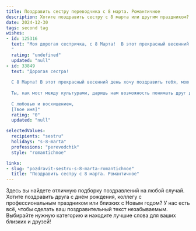 ```yaml
---
title: Поздравить сестру переводчика с 8 марта. Романтичное
description: Хотите поздравить сестру с 8 марта или другим праздником? Наш ИИ создаст незабываемое поздравление, а вы обязательно выделитесь среди других.  
date: 2024-12-30
tags: second tag
wishes:
- id: 125316
  text: "Моя дорогая сестричка, с 8 Марта!  В этот прекрасный весенний день я хочу пожелать тебе океан любви, море счастья и безбрежного вдохновения в твоей тонкой и прекрасной работе переводчика. Пусть каждый переведённый текст становится для тебя маленьким произведением искусства,  а каждое слово – волшебным ключом к новым мирам и сердцам.  Пусть твоя жизнь будет наполнена яркими красками, как распустившиеся цветы, и звучит мелодией нежности и радости.  Я тебя очень люблю!
  "
  rating: "undefined"
  updated: "null"
- id: 33849
  text: "Дорогая сестра!
  
  С 8 Марта! В этот прекрасный весенний день хочу поздравить тебя, мою талантливую переводчицу, с твоим профессиональным праздником и с тем светом, который ты приносишь в жизни людей.
  
  Ты, как мост между культурами, даришь нам возможность понимать друг друга на другом языке, вдохновляя своей страстью и умением. Пусть каждый твой день будет наполнен яркими словами, новыми открытиями и нежными моментами счастья.
  
  С любовью и восхищением,
  [Твое имя]"
  rating: "0"
  updated: "null"

selectedValues:
  recipients: "sestru"
  holidays: "s-8-marta"
  professions: "perevodchik"
  style: "romantichnoe"

links:
- slug: "pozdravit-sestru-s-8-marta-romantichnoe"
  title: "Поздравить сестру с 8 марта. Романтичное"
---
```


Здесь вы найдете отличную подборку поздравлений на любой случай. 
Хотите поздравить друга с днём рождения, коллегу с профессиональным праздником или близких с Новым годом? У нас есть всё, чтобы сделать ваш поздравительный текст незабываемым. Выбирайте нужную категорию и находите лучшие слова для ваших близких и друзей!
